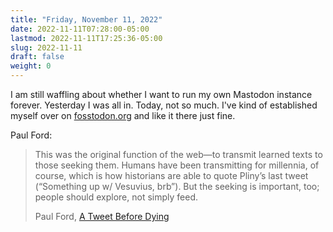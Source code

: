 ```yaml
---
title: "Friday, November 11, 2022"
date: 2022-11-11T07:28:00-05:00
lastmod: 2022-11-11T17:25:36-05:00
slug: 2022-11-11
draft: false
weight: 0
---
```


I am still waffling about whether I want to run my own Mastodon instance forever. Yesterday I was all in. Today, not so much. I've kind of established myself over on [fosstodon.org](https://fosstodon.org) and like it there just fine.

Paul Ford:

> This was the original function of the web—to transmit learned texts to those seeking them. Humans have been transmitting for millennia, of course, which is how historians are able to quote Pliny’s last tweet (“Something up w/ Vesuvius, brb”). But the seeking is important, too; people should explore, not simply feed.
>
> Paul Ford, [A Tweet Before Dying](https://www.wired.com/story/tweet-dying-revolutionary-internet/)


[//]: # "Exported with love from a post written in Org mode"
[//]: # "- https://github.com/kaushalmodi/ox-hugo"